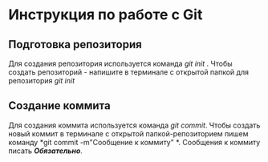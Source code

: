 # Инструкция по работе с Git

## Подготовка репозитория
Для создания репозитория используется команда *git init* . Чтобы создать репозиторий - напишите в терминале с открытой папкой для репозитория *git init*

## Создание коммита
Для создания коммита используется команда *git commit*. Чтобы создать новый коммит в терминале с открытой папкой-репозиторием пишем команду *git commit -m"Cообщение к коммиту" *. Сообщения к коммиту писать ***Обязательно***.
